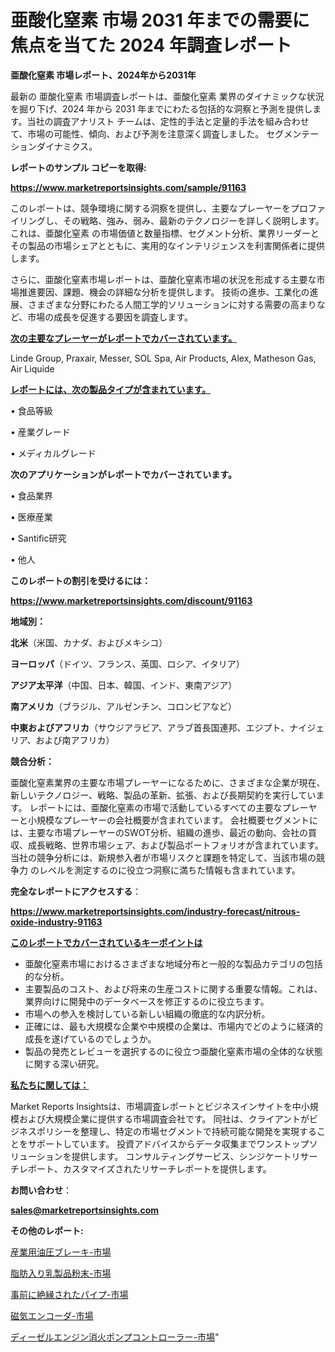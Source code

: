 # 亜酸化窒素 市場 2031 年までの需要に焦点を当てた 2024 年調査レポート

<strong>亜酸化窒素 市場レポート、2024年から2031年</strong>

最新の 亜酸化窒素 市場調査レポートは、亜酸化窒素 業界のダイナミックな状況を掘り下げ、2024 年から 2031 年までにわたる包括的な洞察と予測を提供します。当社の調査アナリスト チームは、定性的手法と定量的手法を組み合わせて、市場の可能性、傾向、および予測を注意深く調査しました。 セグメンテーションダイナミクス。



<strong>レポートのサンプル コピーを取得:</strong> <a href=https://www.marketreportsinsights.com/sample/91163>

<strong><u>https://www.marketreportsinsights.com/sample/91163</u></strong></a>

このレポートは、競争環境に関する洞察を提供し、主要なプレーヤーをプロファイリングし、その戦略、強み、弱み、最新のテクノロジーを詳しく説明します。 これは、亜酸化窒素 の市場価値と数量指標、セグメント分析、業界リーダーとその製品の市場シェアとともに、実用的なインテリジェンスを利害関係者に提供します。

さらに、亜酸化窒素市場レポートは、亜酸化窒素市場の状況を形成する主要な市場推進要因、課題、機会の詳細な分析を提供します。 技術の進歩、工業化の進展、さまざまな分野にわたる人間工学的ソリューションに対する需要の高まりなど、市場の成長を促進する要因を調査します。



<strong><u>次の主要なプレーヤーがレポートでカバーされています。</u></strong>

Linde Group, Praxair, Messer, SOL Spa, Air Products, Alex, Matheson Gas, Air Liquide



<strong><u><b>レポートには、次の製品タイプが含まれています。</b></u></strong>

• 食品等級

• 産業グレード

• メディカルグレード



<strong><b>次のアプリケーションがレポートでカバーされています。</b></strong>

• 食品業界

• 医療産業

• Santific研究

• 他人



<strong><b>このレポートの割引を受けるには：</b></strong><a href=https://www.marketreportsinsights.com/discount/91163>

<strong><u>https://www.marketreportsinsights.com/discount/91163</u></strong></a>



<strong>地域別：</strong>



<strong>北米</strong>（米国、カナダ、およびメキシコ）



<strong>ヨーロッパ</strong>（ドイツ、フランス、英国、ロシア、イタリア）



<strong>アジア太平洋</strong>（中国、日本、韓国、インド、東南アジア）



<strong>南アメリカ</strong>（ブラジル、アルゼンチン、コロンビアなど）



<strong>中東およびアフリカ</strong>（サウジアラビア、アラブ首長国連邦、エジプト、ナイジェリア、および南アフリカ）



<strong>競合分析：</strong>

亜酸化窒素業界の主要な市場プレーヤーになるために、さまざまな企業が現在、新しいテクノロジー、戦略、製品の革新、拡張、および長期契約を実行しています。 レポートには、亜酸化窒素の市場で活動しているすべての主要なプレーヤーと小規模なプレーヤーの会社概要が含まれています。 会社概要セグメントには、主要な市場プレーヤーのSWOT分析、組織の進歩、最近の動向、会社の買収、成長戦略、世界市場シェア、および製品ポートフォリオが含まれています。 当社の競争分析には、新規参入者が市場リスクと課題を特定して、当該市場の競争力 のレベルを測定するのに役立つ洞察に満ちた情報も含まれています。



<strong>完全なレポートにアクセスする</strong>：

<a href=https://www.marketreportsinsights.com/industry-forecast/nitrous-oxide-industry-91163>

<strong><u>https://www.marketreportsinsights.com/industry-forecast/nitrous-oxide-industry-91163</u></strong></a>



<strong><u><b>このレポートでカバーされているキーポイントは</b></u></strong>
<ul>
  <li>亜酸化窒素市場におけるさまざまな地域分布と一般的な製品カテゴリの包括的な分析。</li>
  <li>主要製品のコスト、および将来の生産コストに関する重要な情報。これは、業界向けに開発中のデータベースを修正するのに役立ちます。</li>
  <li>市場への参入を検討している新しい組織の徹底的な内訳分析。</li>
  <li>正確には、最も大規模な企業や中規模の企業は、市場内でどのように経済的成長を遂げているのでしょうか。</li>
  <li>製品の発売とレビューを選択するのに役立つ亜酸化窒素市場の全体的な状態に関する深い研究。</li>
</ul>


<strong><u><b>私たちに関しては：</b></u></strong>

Market Reports Insightsは、市場調査レポートとビジネスインサイトを中小規模および大規模企業に提供する市場調査会社です。 同社は、クライアントがビジネスポリシーを整理し、特定の市場セグメントで持続可能な開発を実現することをサポートしています。 投資アドバイスからデータ収集までワンストップソリューションを提供します。 コンサルティングサービス、シンジケートリサーチレポート、カスタマイズされたリサーチレポートを提供します。



<strong><b>お問い合わせ</b></strong>：

<a href=mailto:sales@marketreportsinsights.com>

<strong><u>sales@marketreportsinsights.com</u></strong></a>



<strong>その他のレポート:</strong>

<a href=https://www.linkedin.com/pulse/産業用油圧ブレーキ-市場-2023-推進要因と成長機会-2030-pr-news-hub-gzief/>産業用油圧ブレーキ-市場</a>

<a href=https://www.linkedin.com/pulse/脂肪入り乳製品粉末-市場-2023-年のダイナミクスとビジネストレンド-rhpwf/>脂肪入り乳製品粉末-市場</a>

<a href=https://www.linkedin.com/pulse/事前に絶縁されたパイプ-市場-2023-総合分析と事業成長戦略-2030-trend-titans-360-analysis-t8cqf/>事前に絶縁されたパイプ-市場</a>

<a href=https://www.linkedin.com/pulse/磁気エンコーダ-市場-2030-年までの需要に焦点を当てた-2023-vt54f/>磁気エンコーダ-市場</a>

<a href=https://www.linkedin.com/pulse/ディーゼルエンジン消火ポンプコントローラー-市場-2023-収益と成長ドライバー-qztlf/>ディーゼルエンジン消火ポンプコントローラー-市場</a>"
